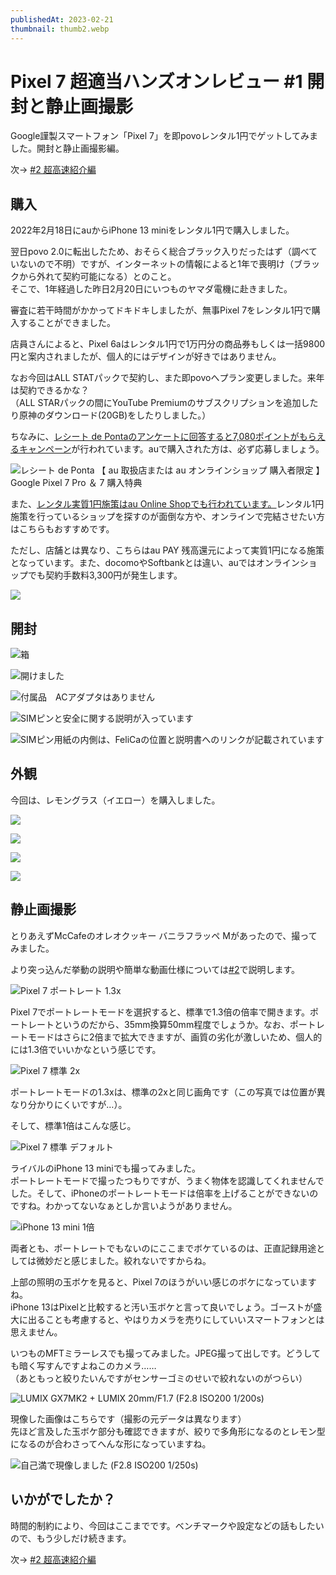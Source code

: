 ```yaml
---
publishedAt: 2023-02-21
thumbnail: thumb2.webp
---
```

# Pixel 7 超適当ハンズオンレビュー #1 開封と静止画撮影

Google謹製スマートフォン「Pixel 7」を即povoレンタル1円でゲットしてみました。開封と静止画撮影編。

次→ [#2 超高速紹介編](../03-07-pixel-7-2)

## 購入
2022年2月18日にauからiPhone 13 miniをレンタル1円で購入しました。

翌日povo 2.0に転出したため、おそらく総合ブラック入りだったはず（調べていないので不明）ですが、インターネットの情報によると1年で喪明け（ブラックから外れて契約可能になる）とのこと。  
そこで、1年経過した昨日2月20日にいつものヤマダ電機に赴きました。

審査に若干時間がかかってドキドキしましたが、無事Pixel 7をレンタル1円で購入することができました。

店員さんによると、Pixel 6aはレンタル1円で1万円分の商品券もしくは一括9800円と案内されましたが、個人的にはデザインが好きではありません。

なお今回はALL STATパックで契約し、また即povoへプラン変更しました。来年は契約できるかな？  
（ALL STARパックの間にYouTube Premiumのサブスクリプションを追加したり原神のダウンロード(20GB)をしたりしました。）

ちなみに、[レシート de Pontaのアンケートに回答すると7,080ポイントがもらえるキャンペーン](https://ponta-receipt.jp/article/14300?utm_source=newsletter&utm_medium=email&utm_campaign=Gcampaign14300&utm_id=Gcampaign14300)が行われています。auで購入された方は、必ず応募しましょう。

![](ponta.webp "レシート de Ponta 【 au 取扱店または au オンラインショップ 購入者限定 】 Google Pixel 7 Pro ＆ 7 購入特典 ")

また、[レンタル実質1円施策はau Online Shopでも行われています。](https://www.au.com/mobile/campaign/ols_sale2023/)レンタル1円施策を行っているショップを探すのが面倒な方や、オンラインで完結させたい方はこちらもおすすめです。

ただし、店舗とは異なり、こちらはau PAY 残高還元によって実質1円になる施策となっています。また、docomoやSoftbankとは違い、auではオンラインショップでも契約手数料3,300円が発生します。

![](auos.webp "")

## 開封

![](box.webp "箱")

![](open-1.webp "開けました")

![](open-2.webp "付属品　ACアダプタはありません")

![](open-3.webp "SIMピンと安全に関する説明が入っています")

![](open-4.webp "SIMピン用紙の内側は、FeliCaの位置と説明書へのリンクが記載されています")

## 外観
今回は、レモングラス（イエロー）を購入しました。

![](thumb2.webp)

![](yoko-omote.webp)

![](omote.webp)

![](yoko-ura.webp)

## 静止画撮影
とりあえずMcCafeのオレオクッキー バニラフラッペ Mがあったので、撮ってみました。

より突っ込んだ挙動の説明や簡単な動画仕様については[#2](../03-07-pixel-7-2)で説明します。

![](px7-portrait.webp "Pixel 7 ポートレート 1.3x")

Pixel 7でポートレートモードを選択すると、標準で1.3倍の倍率で開きます。ポートレートというのだから、35mm換算50mm程度でしょうか。なお、ポートレートモードはさらに2倍まで拡大できますが、画質の劣化が激しいため、個人的には1.3倍でいいかなという感じです。

![](px7-2x.webp "Pixel 7 標準 2x")

ポートレートモードの1.3xは、標準の2xと同じ画角です（この写真では位置が異なり分かりにくいですが…）。

そして、標準1倍はこんな感じ。

![](px7-default.webp "Pixel 7 標準 デフォルト")

ライバルのiPhone 13 miniでも撮ってみました。  
ポートレートモードで撮ったつもりですが、うまく物体を認識してくれませんでした。そして、iPhoneのポートレートモードは倍率を上げることができないのですね。わかってないなぁとしか言いようがありません。

![](ip13mi2.webp "iPhone 13 mini 1倍")

両者とも、ポートレートでもないのにここまでボケているのは、正直記録用途としては微妙だと感じました。絞れないですからね。

上部の照明の玉ボケを見ると、Pixel 7のほうがいい感じのボケになっていますね。  
iPhone 13はPixelと比較すると汚い玉ボケと言って良いでしょう。ゴーストが盛大に出ることも考慮すると、やはりカメラを売りにしていいスマートフォンとは思えません。

いつものMFTミラーレスでも撮ってみました。JPEG撮って出しです。どうしても暗く写すんですよねこのカメラ……  
（あともっと絞りたいんですがセンサーゴミのせいで絞れないのがつらい）

![](gx7mk2-20mm.webp "LUMIX GX7MK2 + LUMIX 20mm/F1.7 (F2.8 ISO200 1/200s)")

現像した画像はこちらです（撮影の元データは異なります）  
先ほど言及した玉ボケ部分も確認できますが、絞りで多角形になるのとレモン型になるのが合わさってへんな形になっていますね。

![](gx72.webp "自己満で現像しました (F2.8 ISO200 1/250s)")

## いかがでしたか？
時間的制約により、今回はここまでです。ベンチマークや設定などの話もしたいので、もう少しだけ続きます。

次→ [#2 超高速紹介編](../03-07-pixel-7-2)
